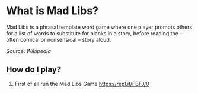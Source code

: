 # What is Mad Libs?
 
 Mad Libs is a phrasal template word game where one player prompts others for a list of words to substitute for blanks in a story, before reading the – often comical or nonsensical – story aloud.

Source: _Wikipedia_

## How do I play?

1. First of all run the Mad Libs Game <https://repl.it/FBFJ/0>
